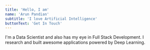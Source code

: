 ```yaml
---
title: 'Hello, I am'
name: 'Arun Pandian'
subtitle: 'I love Artificial Intelligence'
buttonText: 'Get In Touch'
---
```


I'm a Data Scientist and also has my eye in Full Stack Development. I research and built awesome applications powered by Deep Learning.